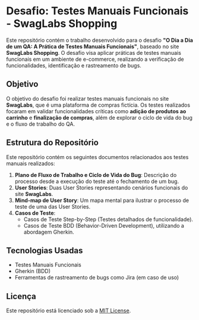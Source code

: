 
# Desafio: Testes Manuais Funcionais - SwagLabs Shopping

Este repositório contém o trabalho desenvolvido para o desafio **"O Dia a Dia de um QA: A Prática de Testes Manuais Funcionais"**, baseado no site **SwagLabs Shopping**. O desafio visa aplicar práticas de testes manuais funcionais em um ambiente de e-commerce, realizando a verificação de funcionalidades, identificação e rastreamento de bugs.

## Objetivo

O objetivo do desafio foi realizar testes manuais funcionais no site **SwagLabs**, que é uma plataforma de compras fictícia. Os testes realizados focaram em validar funcionalidades críticas como **adição de produtos ao carrinho** e **finalização de compras**, além de explorar o ciclo de vida do bug e o fluxo de trabalho do QA.

## Estrutura do Repositório

Este repositório contém os seguintes documentos relacionados aos testes manuais realizados:

1. **Plano de Fluxo de Trabalho e Ciclo de Vida do Bug**: Descrição do processo desde a execução do teste até o fechamento de um bug.
2. **User Stories**: Duas User Stories representando cenários funcionais do site **SwagLabs**.
3. **Mind-map de User Story**: Um mapa mental para ilustrar o processo de teste de uma das User Stories.
4. **Casos de Teste**:
    - Casos de Teste Step-by-Step (Testes detalhados de funcionalidade).
    - Casos de Teste BDD (Behavior-Driven Development), utilizando a abordagem Gherkin.

## Tecnologias Usadas

- Testes Manuais Funcionais
- Gherkin (BDD)
- Ferramentas de rastreamento de bugs como Jira (em caso de uso)

## Licença

Este repositório está licenciado sob a [MIT License](LICENSE).